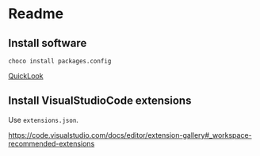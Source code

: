 # Readme

## Install software

```
choco install packages.config
```

[QuickLook](https://www.microsoft.com/de-de/p/quicklook/9nv4bs3l1h4s?activetab=pivot:overviewtab)


## Install VisualStudioCode extensions

Use ```extensions.json```.

https://code.visualstudio.com/docs/editor/extension-gallery#_workspace-recommended-extensions

